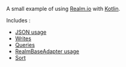 A small example of using [Realm.io](http://realm.io)
with [Kotlin](http://kotlinlang.org/).

Includes :

* [JSON usage](http://realm.io/docs/java/0.80.0/#json)
* [Writes](http://realm.io/docs/java/0.80.0/#writes)
* [Queries](http://realm.io/docs/java/0.80.0/#queries)
* [RealmBaseAdapter usage](http://realm.io/docs/java/0.80.0/#adapter)
* [Sort](http://realm.io/docs/java/0.80.0/#sorting)
